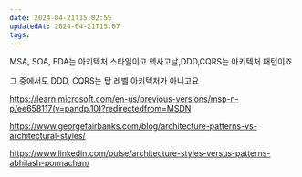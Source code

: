 ```yaml
---
date: 2024-04-21T15:02:55
updatedAt: 2024-04-21T15:07
tags: 
---
```

MSA, SOA, EDA는 아키텍처 스타일이고
헥사고날,DDD,CQRS는 아키텍처 패턴이죠

그 중에서도 DDD, CQRS는 탑 레벨 아키텍처가 아니고요

https://learn.microsoft.com/en-us/previous-versions/msp-n-p/ee658117(v=pandp.10)?redirectedfrom=MSDN

https://www.georgefairbanks.com/blog/architecture-patterns-vs-architectural-styles/

https://www.linkedin.com/pulse/architecture-styles-versus-patterns-abhilash-ponnachan/
